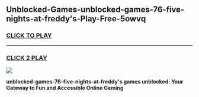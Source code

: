 
## Unblocked-Games-unblocked-games-76-five-nights-at-freddy's-Play-Free-5owvq
<h3>
<a href="https://premium76.site?title=unblocked-games-76-five-nights-at-freddy's&ref=18A1">CLICK TO PLAY</a></h3>
<hr>

<h3>
<a href="https://premium76.site?title=unblocked-games-76-five-nights-at-freddy's&ref=18A1">CLICK 2 PLAY</a>
  
</h3>

<a href="https://premium76.site?title=unblocked-games-76-five-nights-at-freddy's&ref=18A1"><img src="https://clearcache.store/games.png"></a>


**unblocked-games-76-five-nights-at-freddy's games unblocked: Your Gateway to Fun and Accessible Online Gaming**
